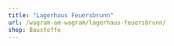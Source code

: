 ```yaml
---
title: "Lagerhaus Feuersbrunn"
url: /wagram-am-wagram/lagerhaus-feuersbrunn/
shop: Baustoffe
---
```


